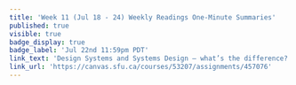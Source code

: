```yaml
---
title: 'Week 11 (Jul 18 - 24) Weekly Readings One-Minute Summaries'
published: true
visible: true
badge_display: true
badge_label: 'Jul 22nd 11:59pm PDT'
link_text: 'Design Systems and Systems Design — what’s the difference?'
link_url: 'https://canvas.sfu.ca/courses/53207/assignments/457076'
---
```

